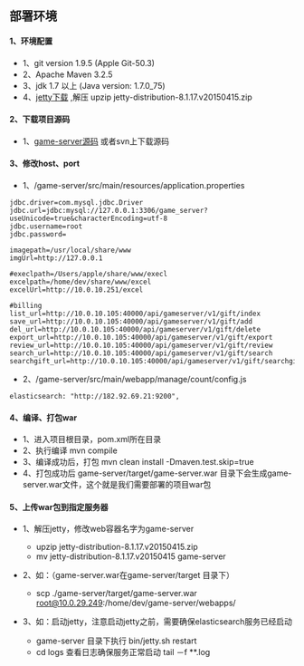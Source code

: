 部署环境
-------------

####  1、环境配置
- 1、git version 1.9.5 (Apple Git-50.3)
- 2、Apache Maven 3.2.5
- 3、jdk 1.7 以上 (Java version: 1.7.0_75)
- 4、[jetty下载](http://download.eclipse.org/jetty/stable-8/dist/jetty-distribution-8.1.17.v20150415.zip) ,解压 upzip jetty-distribution-8.1.17.v20150415.zip

####  2、下载项目源码
- 1、[game-server源码](https://github.com/pengqiuyuan/game-server.git) 或者svn上下载源码

####  3、修改host、port
- 1、/game-server/src/main/resources/application.properties 

```
jdbc.driver=com.mysql.jdbc.Driver
jdbc.url=jdbc:mysql://127.0.0.1:3306/game_server?useUnicode=true&characterEncoding=utf-8
jdbc.username=root
jdbc.password=

imagepath=/usr/local/share/www
imgUrl=http://127.0.0.1

#execlpath=/Users/apple/share/www/execl
excelpath=/home/dev/share/www/excel
excelUrl=http://10.0.10.251/excel

#billing
list_url=http://10.0.10.105:40000/api/gameserver/v1/gift/index
save_url=http://10.0.10.105:40000/api/gameserver/v1/gift/add
del_url=http://10.0.10.105:40000/api/gameserver/v1/gift/delete
export_url=http://10.0.10.105:40000/api/gameserver/v1/gift/export
review_url=http://10.0.10.105:40000/api/gameserver/v1/gift/review
search_url=http://10.0.10.105:40000/api/gameserver/v1/gift/search
searchgift_url=http://10.0.10.105:40000/api/gameserver/v1/gift/searchgift
```
- 2、/game-server/src/main/webapp/manage/count/config.js

```
elasticsearch: "http://182.92.69.21:9200",
```

####  4、编译、打包war
- 1、进入项目根目录，pom.xml所在目录
- 2、执行编译 mvn compile
- 3、编译成功后，打包 mvn clean install -Dmaven.test.skip=true
- 4、打包成功后 game-server/target/game-server.war 目录下会生成game-server.war文件，这个就是我们需要部署的项目war包

####  5、上传war包到指定服务器
- 1、解压jetty，修改web容器名字为game-server
    - upzip jetty-distribution-8.1.17.v20150415.zip
    - mv jetty-distribution-8.1.17.v20150415 game-server


- 2、如：（game-server.war在game-server/target 目录下）
  - scp ./game-server/target/game-server.war root@10.0.29.249:/home/dev/game-server/webapps/ 
  

- 3、如：启动jetty，注意启动jetty之前，需要确保elasticsearch服务已经启动
  - game-server 目录下执行 bin/jetty.sh restart 
  - cd logs 查看日志确保服务正常启动 tail －f **.log

  